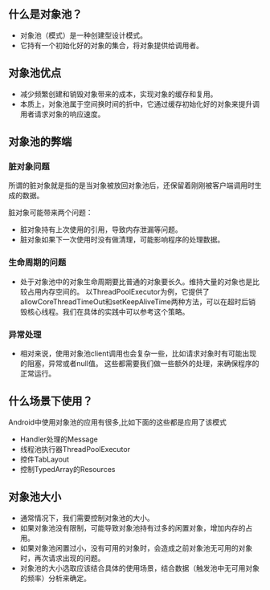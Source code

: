 
## 什么是对象池？
- 对象池（模式）是一种创建型设计模式。
- 它持有一个初始化好的对象的集合，将对象提供给调用者。

## 对象池优点
- 减少频繁创建和销毁对象带来的成本，实现对象的缓存和复用。
- 本质上，对象池属于空间换时间的折中，它通过缓存初始化好的对象来提升调用者请求对象的响应速度。

## 对象池的弊端
### 脏对象问题

所谓的脏对象就是指的是当对象被放回对象池后，还保留着刚刚被客户端调用时生成的数据。

脏对象可能带来两个问题：
- 脏对象持有上次使用的引用，导致内存泄漏等问题。
- 脏对象如果下一次使用时没有做清理，可能影响程序的处理数据。

### 生命周期的问题
- 处于对象池中的对象生命周期要比普通的对象要长久。维持大量的对象也是比较占用内存空间的。
  以ThreadPoolExecutor为例，它提供了allowCoreThreadTimeOut和setKeepAliveTime两种方法，可以在超时后销毁核心线程。我们在具体的实践中可以参考这个策略。
  
### 异常处理
- 相对来说，使用对象池client调用也会复杂一些，比如请求对象时有可能出现的阻塞，异常或者null值。
这些都需要我们做一些额外的处理，来确保程序的正常运行。


## 什么场景下使用？
Android中使用对象池的应用有很多,比如下面的这些都是应用了该模式
- Handler处理的Message
- 线程池执行器ThreadPoolExecutor
- 控件TabLayout
- 控制TypedArray的Resources

## 对象池大小
- 通常情况下，我们需要控制对象池的大小。
- 如果对象池没有限制，可能导致对象池持有过多的闲置对象，增加内存的占用。
- 如果对象池闲置过小，没有可用的对象时，会造成之前对象池无可用的对象时，再次请求出现的问题。
- 对象池的大小选取应该结合具体的使用场景，结合数据（触发池中无可用对象的频率）分析来确定。

